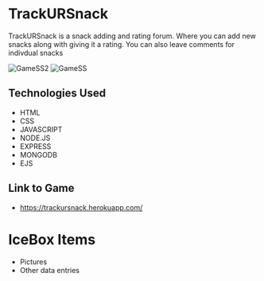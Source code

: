 # TrackURSnack
TrackURSnack is a snack adding and rating forum. Where you can add new snacks along with giving it a rating. You can also leave comments for indivdual snacks

![GameSS2](https://i.imgur.com/xnbm7qx.png "Game ScreenShot 2")
![GameSS](https://i.imgur.com/dNPm0mI.png "Game ScreenShot 1")

## Technologies Used
- HTML
- CSS
- JAVASCRIPT
- NODE.JS
- EXPRESS
- MONGODB
- EJS

## Link to Game
- https://trackursnack.herokuapp.com/


# IceBox Items
- Pictures
- Other data entries
